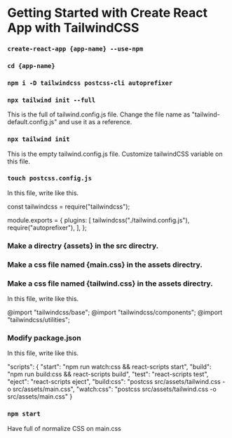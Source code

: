 # Getting Started with Create React App with TailwindCSS

### `create-react-app {app-name} --use-npm`

### `cd {app-name}`

### `npm i -D tailwindcss postcss-cli autoprefixer`

### `npx tailwind init --full`

This is the full of tailwind.config.js file. Change the file name as "tailwind-default.config.js" and use it as a reference.

### `npx tailwind init`

This is the empty tailwind.config.js file. Customize tailwindCSS variable on this file.

### `touch postcss.config.js`

In this file, write like this.

const tailwindcss = require("tailwindcss");

module.exports = {
plugins: [
tailwindcss("./tailwind.config.js"),
require("autoprefixer"),
],
};

### Make a directry {assets} in the src directry.

### Make a css file named {main.css} in the assets directry.

### Make a css file named {tailwind.css} in the assets directry.

In this file, write like this.

@import "tailwindcss/base";
@import "tailwindcss/components";
@import "tailwindcss/utilities";

### Modify package.json

In this file, write like this.

"scripts": {
"start": "npm run watch:css && react-scripts start",
"build": "npm run build:css && react-scripts build",
"test": "react-scripts test",
"eject": "react-scripts eject",
"build:css": "postcss src/assets/tailwind.css -o src/assets/main.css",
"watch:css": "postcss src/assets/tailwind.css -o src/assets/main.css"
}

### `npm start`

Have full of normalize CSS on main.css
